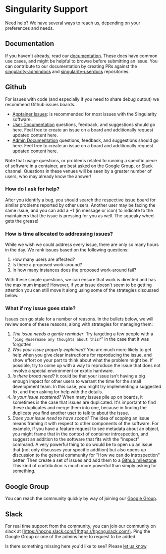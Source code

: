 # Singularity Support

Need help? We have several ways to reach us, depending on your preferences and needs.

## Documentation

If you haven't already, read our [documentation](https://singularity.hpcng.org/docs/).
These docs have common use cases, and might be helpful to browse before
submitting an issue.
You can contribute to our documentation by creating PRs against the
[singularity-admindocs](https://github.com/apptainer/apptainer-admindocs) and
[singularity-userdocs](https://github.com/apptainer/apptainer-userdocs) repositories.

## Github

For issues with code (and especially if you need to share debug output)
we recommend Github issues boards.

- [Apptainer Issues](https://github.com/apptainer/apptainer/issues): is
    recommended for most issues with the Singularity software.
- [User Documentation](https://github.com/apptainer/apptainer-userdocs/issues)
    questions, feedback, and suggestions should go here. Feel free to
    create an issue on a board and additionally request updated content
    here.
- [Admin Documentation](https://github.com/apptainer/apptainer-admindocs/issues)
    questions, feedback, and suggestions should go here. Feel free to create
    an issue on a board and additionally request updated content here.

Note that usage questions, or problems related to running a specific piece of
software in a container, are best asked on the Google Group, or Slack channel.
Questions in these venues will be seen by a greater number of users, who may
already know the answer!

### How do I ask for help?

After you identify a bug, you should search the respective issue board
for similar problems reported by other users. Another user may be facing
the same issue, and you can add a +1 (in message or icon) to indicate to
the maintainers that the issue is pressing for you as well. The squeaky
wheel gets the grease!

### How is time allocated to addressing issues?

While we wish we could address every issue, there are only so many hours
in the day. We rank issues based on the following questions:

1. How many users are affected?
1. Is there a proposed work-around?
1. In how many instances does the proposed work-around fail?

With these simple questions, we can ensure that work is directed and has
the maximum impact! However, if your issue doesn't seem to be getting
attention you can still move it along using some of the strategies
discussed below.

### What if my issue goes stale?

Issues can go stale for a number of reasons. In the bullets below, we
will review some of these reasons, along with strategies for managing
them:

1. *The issue needs a gentle reminder*. Try targeting a few people with
    a "`ping @username any thoughts about this?`" in the case that it
    was forgotten.
1. *Was your issue properly explained*? You are much more likely to get
    help when you give clear instructions for reproducing the issue, and
    show effort on your part to think about what the problem might be.
    If possible, try to come up with a way to reproduce the issue that
    does not involve a special environment or exotic hardware.
1. *Is there broad need*? It could be that your issue isn't having a big
    enough impact for other users to warrant the time for the small
    development team. In this case, you might try implementing a
    suggested fix, and then asking for help with the details.
1. *Is your issue scattered?* When many issues pile up on boards, it
    sometimes is the case that issues are duplicated. It's important to
    find these duplicates and merge them into one, because in finding
    the duplicate you find another user to talk to about the issue.
1. *Does your issue need to have scope?* The idea of scoping an issue
    means framing it with respect to other components of the software.
    For example, if you have a feature request to see metadata about an
    object, you might frame that in the context of container
    introspection, and suggest an addition to the software that fits
    with the "inspect" command. A very powerful thing to do would be to
    open up an issue that (not only discusses your specific addition)
    but also opens up discussion to the general community for "How we
    can do introspection" better. Then create a set of issues and add
    them to a [Github
    milestone](https://help.github.com/articles/about-milestones/).
    This kind of contribution is much more powerful than simply asking
    for something.

## Google Group

You can reach the community quickly by way of joining our [Google
Group](https://groups.google.com/a/lbl.gov/forum/#!forum/singularity).

## Slack

For real time support from the community, you can join our community on
slack at [https://hpcng.slack.com/](https://hpcng.slack.com/). Ping the
Google Group or one of the admins here to request to be added.

Is there something missing here you'd like to see? Please [let us
know](https://github.com/apptainer/apptainer/issues).
